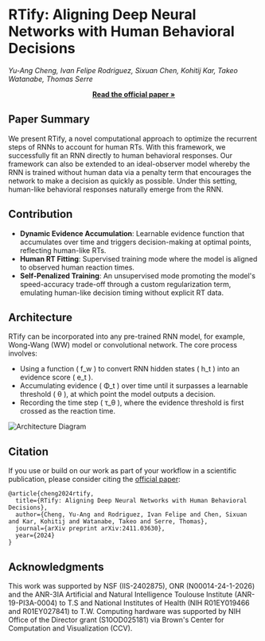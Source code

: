 
# RTify: Aligning Deep Neural Networks with Human Behavioral Decisions


_Yu-Ang Cheng, Ivan Felipe Rodriguez, Sixuan Chen, Kohitij Kar, Takeo Watanabe, Thomas Serre_

<p align="center">
<a href="https://arxiv.org/pdf/2411.03630"><strong>Read the official paper »</strong></a>
</p>

## Paper Summary

 We present RTify, a novel computational approach to optimize the recurrent steps of RNNs to account for human RTs. 
 With this framework, we successfully fit an RNN directly to  human behavioral responses.​
 Our framework can also be extended to an ideal-observer model whereby the RNN is trained without human data via a penalty term that encourages the network to make a decision as quickly as possible.​ Under this setting, human-like behavioral responses naturally emerge from the RNN.​


## Contribution

- **Dynamic Evidence Accumulation**: Learnable evidence function that accumulates over time and triggers decision-making at optimal points, reflecting human-like RTs.
- **Human RT Fitting**: Supervised training mode where the model is aligned to observed human reaction times.
- **Self-Penalized Training**: An unsupervised mode promoting the model's speed-accuracy trade-off through a custom regularization term, emulating human-like decision timing without explicit RT data.

## Architecture

RTify can be incorporated into any pre-trained RNN model, for example, Wong-Wang (WW) model or convolutional network. The core process involves:
- Using a function \( f_w \) to convert RNN hidden states \( h_t \) into an evidence score \( e_t \).
- Accumulating evidence \( Φ_t \) over time until it surpasses a learnable threshold \( θ \), at which point the model outputs a decision.
- Recording the time step \( τ_θ \), where the evidence threshold is first crossed as the reaction time.


![Architecture Diagram](figures/Fig1.jpg)


[//]: # (## Results)

[//]: # ()
[//]: # (- **RDM Task**: RTify models accurately capture the distribution of human RTs across varying coherence levels, outperforming entropy-thresholding baselines.)

[//]: # (![Results Diagram]&#40;figures/Fig2.jpg&#41;)

[//]: # (- **Object Recognition**: RTify aligns with human RTs in image classification tasks, showcasing robust performance even in complex visual tasks.)

[//]: # (![Results Diagram]&#40;figures/Fig5.jpg&#41;)


## Citation

If you use or build on our work as part of your workflow in a scientific publication, please consider citing the [official paper](https://arxiv.org/pdf/2411.03630):

```
@article{cheng2024rtify,
  title={RTify: Aligning Deep Neural Networks with Human Behavioral Decisions},
  author={Cheng, Yu-Ang and Rodriguez, Ivan Felipe and Chen, Sixuan and Kar, Kohitij and Watanabe, Takeo and Serre, Thomas},
  journal={arXiv preprint arXiv:2411.03630},
  year={2024}
}
```


## Acknowledgments

This work was supported by NSF (IIS-2402875), ONR (N00014-24-1-2026) and the ANR-3IA Artificial and Natural Intelligence Toulouse Institute (ANR-19-PI3A-0004) to T.S and National Institutes of Health (NIH R01EY019466 and R01EY027841) to T.W. Computing hardware was supported by NIH Office of the Director grant (S10OD025181) via Brown's Center for Computation and Visualization (CCV). 

